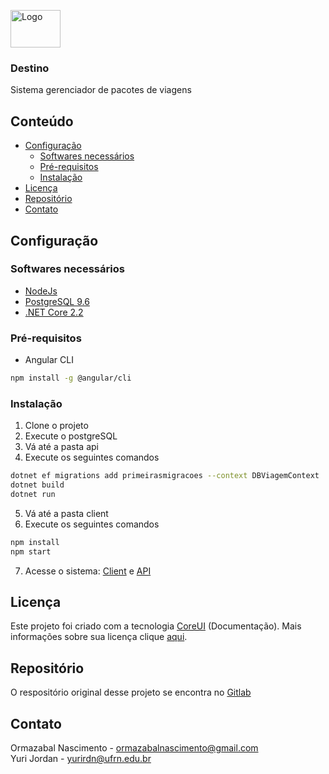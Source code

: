 <p>
<img src="https://colorlib.com/preview/theme/destino/images/logo.png" alt="Logo" width="80" height="60">
  <h3>Destino</h3>
  <p>
    Sistema gerenciador de pacotes de viagens
  </p>
 </p>
 
## Conteúdo

* [Configuração](#configuração)
  * [Softwares necessários](#softwares-necessários)
  * [Pré-requisitos](#pré-requisitos)
  * [Instalação](#instalação)
* [Licença](#licença)
* [Repositório](#repositório)
* [Contato](#contato)

## Configuração
### Softwares necessários
* [NodeJs](https://nodejs.org/en/download/)
* [PostgreSQL 9.6](https://www.postgresql.org/download/)
* [.NET Core 2.2](https://dotnet.microsoft.com/download/dotnet-core)

### Pré-requisitos

* Angular CLI
```sh
npm install -g @angular/cli
```

### Instalação

1. Clone o projeto
2. Execute o postgreSQL
3. Vá até a pasta api
4. Execute os seguintes comandos
```sh
dotnet ef migrations add primeirasmigracoes --context DBViagemContext
dotnet build
dotnet run
```
5. Vá até a pasta client
6. Execute os seguintes comandos
```sh
npm install
npm start
```
7. Acesse o sistema: [Client](http://localhost:4200) e [API](http://localhost:5000)

## Licença

Este projeto foi criado com a tecnologia [CoreUI](https://coreui.io/angular/) (Documentação). Mais informações sobre sua licença clique [aqui](https://github.com/coreui/coreui-free-angular-admin-template/blob/master/LICENSE).

## Repositório

O respositório original desse projeto se encontra no [Gitlab](https://gitlab.com/imd-dev/pacote-de-viagens)

## Contato

Ormazabal Nascimento - ormazabalnascimento@gmail.com <br>
Yuri Jordan - yurirdn@ufrn.edu.br
